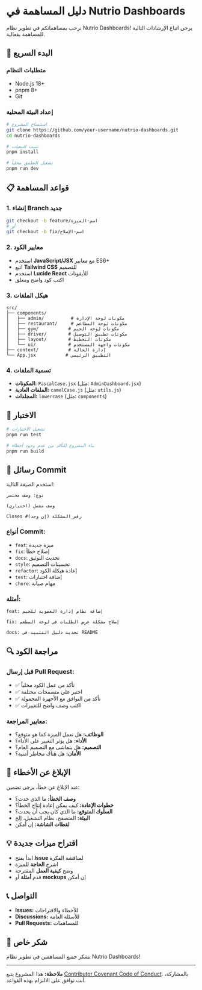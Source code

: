 # دليل المساهمة في Nutrio Dashboards

نرحب بمساهماتكم في تطوير نظام Nutrio Dashboards! يرجى اتباع الإرشادات التالية للمساهمة بفعالية.

## 🚀 البدء السريع

### متطلبات النظام
- Node.js 18+ 
- pnpm 8+
- Git

### إعداد البيئة المحلية
```bash
# استنساخ المشروع
git clone https://github.com/your-username/nutrio-dashboards.git
cd nutrio-dashboards

# تثبيت التبعيات
pnpm install

# تشغيل التطبيق محلياً
pnpm run dev
```

## 📋 قواعد المساهمة

### 1. إنشاء Branch جديد
```bash
git checkout -b feature/اسم-الميزة
# أو
git checkout -b fix/اسم-الإصلاح
```

### 2. معايير الكود
- استخدم **JavaScript/JSX** مع معايير ES6+
- اتبع **Tailwind CSS** للتصميم
- استخدم **Lucide React** للأيقونات
- اكتب كود واضح ومعلق

### 3. هيكل الملفات
```
src/
├── components/
│   ├── admin/          # مكونات لوحة الإدارة
│   ├── restaurant/     # مكونات لوحة المطاعم  
│   ├── gym/           # مكونات لوحة الجيم
│   ├── driver/        # مكونات تطبيق التوصيل
│   ├── layout/        # مكونات التخطيط
│   └── ui/            # مكونات واجهة المستخدم
├── context/           # إدارة الحالة
└── App.jsx           # التطبيق الرئيسي
```

### 4. تسمية الملفات
- **المكونات:** `PascalCase.jsx` (مثل: `AdminDashboard.jsx`)
- **الملفات العادية:** `camelCase.js` (مثل: `utils.js`)
- **المجلدات:** `lowercase` (مثل: `components`)

## 🧪 الاختبار

```bash
# تشغيل الاختبارات
pnpm run test

# بناء المشروع للتأكد من عدم وجود أخطاء
pnpm run build
```

## 📝 رسائل Commit

استخدم الصيغة التالية:
```
نوع: وصف مختصر

وصف مفصل (اختياري)

Closes #رقم_المشكلة (إن وجد)
```

### أنواع Commit:
- `feat`: ميزة جديدة
- `fix`: إصلاح خطأ
- `docs`: تحديث التوثيق
- `style`: تحسينات التصميم
- `refactor`: إعادة هيكلة الكود
- `test`: إضافة اختبارات
- `chore`: مهام صيانة

### أمثلة:
```
feat: إضافة نظام إدارة العضوية للجيم

fix: إصلاح مشكلة عرض الطلبات في لوحة المطعم

docs: تحديث دليل التثبيت في README
```

## 🔍 مراجعة الكود

### قبل إرسال Pull Request:
- ✅ تأكد من عمل الكود محلياً
- ✅ اختبر على متصفحات مختلفة
- ✅ تأكد من التوافق مع الأجهزة المحمولة
- ✅ اكتب وصف واضح للتغييرات

### معايير المراجعة:
- **الوظائف:** هل تعمل الميزة كما هو متوقع؟
- **الأداء:** هل يؤثر التغيير على الأداء؟
- **التصميم:** هل يتماشى مع التصميم العام؟
- **الأمان:** هل هناك مخاطر أمنية؟

## 🐛 الإبلاغ عن الأخطاء

عند الإبلاغ عن خطأ، يرجى تضمين:
- **وصف الخطأ:** ما الذي حدث؟
- **خطوات الإعادة:** كيف يمكن إعادة إنتاج الخطأ؟
- **السلوك المتوقع:** ما الذي كان يجب أن يحدث؟
- **البيئة:** المتصفح، نظام التشغيل، إلخ
- **لقطات الشاشة:** إن أمكن

## 💡 اقتراح ميزات جديدة

- ابدأ بفتح **Issue** لمناقشة الفكرة
- اشرح **الحاجة** للميزة
- وضح **كيفية العمل** المقترحة
- قدم **أمثلة** أو **mockups** إن أمكن

## 📞 التواصل

- **Issues:** للأخطاء والاقتراحات
- **Discussions:** للأسئلة العامة
- **Pull Requests:** للمساهمات

## 🙏 شكر خاص

نشكر جميع المساهمين في تطوير نظام Nutrio Dashboards!

---

**ملاحظة:** هذا المشروع يتبع [Contributor Covenant Code of Conduct](https://www.contributor-covenant.org/version/2/1/code_of_conduct/). بالمشاركة، أنت توافق على الالتزام بهذه القواعد.

